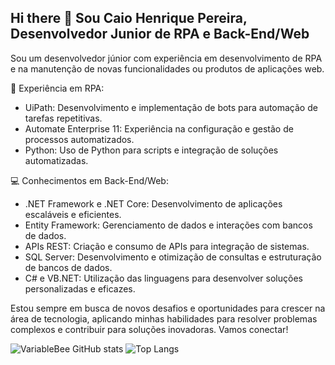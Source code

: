 ## Hi there 👋 Sou Caio Henrique Pereira, Desenvolvedor Junior de RPA e Back-End/Web

Sou um desenvolvedor júnior com experiência em desenvolvimento de RPA e na manutenção de novas funcionalidades ou produtos de aplicações web. 

🚀 Experiência em RPA:

 - UiPath: Desenvolvimento e implementação de bots para automação de tarefas repetitivas.
 - Automate Enterprise 11: Experiência na configuração e gestão de processos automatizados.
 - Python: Uso de Python para scripts e integração de soluções automatizadas.

💻 Conhecimentos em Back-End/Web:

 - .NET Framework e .NET Core: Desenvolvimento de aplicações escaláveis e eficientes.
 - Entity Framework: Gerenciamento de dados e interações com bancos de dados.
 - APIs REST: Criação e consumo de APIs para integração de sistemas.
 - SQL Server: Desenvolvimento e otimização de consultas e estruturação de bancos de dados.
 - C# e VB.NET: Utilização das linguagens para desenvolver soluções personalizadas e eficazes.

Estou sempre em busca de novos desafios e oportunidades para crescer na área de tecnologia, aplicando minhas habilidades para resolver problemas complexos e contribuir para soluções inovadoras. Vamos conectar!

<!-- GithubStats -->
![VariableBee GitHub stats](https://github-readme-stats.vercel.app/api?username=caiquehenrio&show_icons=true&theme=dracula)
![Top Langs](https://github-readme-stats.vercel.app/api/top-langs/?username=caiquehenrio&show_icons=true&theme=dracula&layout=compact)


